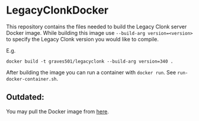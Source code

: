 # LegacyClonkDocker

This repository contains the files needed to build the Legacy Clonk server Docker image.
While building this image use `--build-arg version=<version>` to specify the Legacy Clonk version you would like to compile.

E.g.
```
docker build -t graves501/legacyclonk --build-arg version=340 .
```

After building the image you can run a container with `docker run`. See `run-docker-container.sh`.

## Outdated:
You may pull the Docker image from [here](https://hub.docker.com/repository/docker/creepycrez/legacyclonk).
